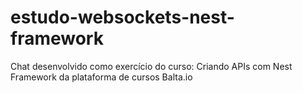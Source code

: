 # estudo-websockets-nest-framework
Chat desenvolvido como exercício do curso: Criando APIs com Nest Framework da plataforma de cursos Balta.io
